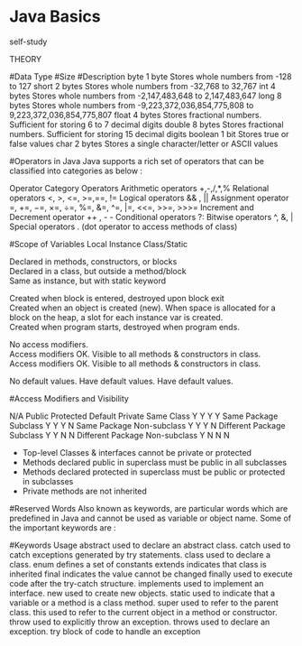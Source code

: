 # Java Basics
self-study

THEORY

#Data Type	#Size	    #Description
byte	    1 byte	    Stores whole numbers from -128 to 127
short	    2 bytes	    Stores whole numbers from -32,768 to 32,767
int 	    4 bytes	    Stores whole numbers from -2,147,483,648 to 2,147,483,647
long	    8 bytes	    Stores whole numbers from -9,223,372,036,854,775,808 to 9,223,372,036,854,775,807
float	    4 bytes	    Stores fractional numbers. Sufficient for storing 6 to 7 decimal digits
double	  8 bytes	    Stores fractional numbers. Sufficient for storing 15 decimal digits
boolean	  1 bit 	    Stores true or false values
char	    2 bytes	    Stores a single character/letter or ASCII values


#Operators in Java
Java supports a rich set of operators that can be classified into categories as below :

Operator Category	Operators
Arithmetic operators	+,-,/,*,%
Relational operators	<, >, <=, >=,==, !=
Logical operators	&& , ||
Assignment operator	=, +=, −=, ×=, ÷=, %=, &=, ^=, |=, <<=, >>=, >>>=
Increment and Decrement operator	++ , - -
Conditional operators	?:
Bitwise operators	^, &, |
Special operators	. (dot operator to access methods of class)


#Scope of Variables
Local	                                          Instance	                                                  Class/Static

Declared in methods, constructors, or blocks	  
                                                Declared in a class, but outside a method/block	            
                                                                                                            Same as instance, but with static keyword


Created when block is entered, destroyed upon block exit	
                                              Created when an object is created (new). When space is allocated for a block on the heap, a slot for each instance var is created.	                                                                                  
                                                                                                            Created when program starts, destroyed when program ends.


No access modifiers.	                          
                                              Access modifiers OK. Visible to all methods & constructors in class.	
                                                                                                            Access modifiers OK. Visible to all methods & constructors in class.


No default values.	                            Have default values.	                                      Have default values.



#Access Modifiers and Visibility

N/A	                          Public      Protected     Default     Private
Same Class	                    Y	            Y	          Y	          Y
Same Package Subclass	          Y	            Y	          Y         	N
Same Package Non-subclass	      Y	            Y	          Y         	N
Different Package Subclass	    Y	            Y	          N	          N
Different Package Non-subclass	Y	            N	          N	          N

- Top-level Classes & interfaces cannot be private or protected
- Methods declared public in superclass must be public in all subclasses
- Methods declared protected in superclass must be public or protected in subclasses
- Private methods are not inherited



#Reserved Words
Also known as keywords, are particular words which are predefined in Java and cannot be used as variable or object name. Some of the important keywords are :

#Keywords	Usage
abstract	used to declare an abstract class.
catch	used to catch exceptions generated by try statements.
class	used to declare a class.
enum	defines a set of constants
extends	indicates that class is inherited
final	indicates the value cannot be changed
finally	used to execute code after the try-catch structure.
implements	used to implement an interface.
new	used to create new objects.
static	used to indicate that a variable or a method is a class method.
super	used to refer to the parent class.
this	used to refer to the current object in a method or constructor.
throw	used to explicitly throw an exception.
throws	used to declare an exception.
try	block of code to handle an exception










